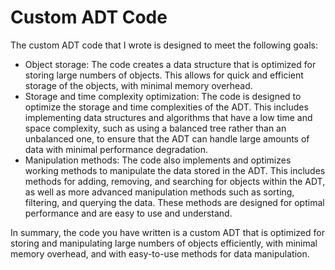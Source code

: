 <h1>Custom ADT Code</h1>

<p>The custom ADT code that I wrote is designed to meet the following goals:</p>

<ul>
  <li>Object storage: The code creates a data structure that is optimized for storing large numbers of objects. This allows for quick and efficient storage of the objects, with minimal memory overhead.</li>
  <li>Storage and time complexity optimization: The code is designed to optimize the storage and time complexities of the ADT. This includes implementing data structures and algorithms that have a low time and space complexity, such as using a balanced tree rather than an unbalanced one, to ensure that the ADT can handle large amounts of data with minimal performance degradation.</li>
  <li>Manipulation methods: The code also implements and optimizes working methods to manipulate the data stored in the ADT. This includes methods for adding, removing, and searching for objects within the ADT, as well as more advanced manipulation methods such as sorting, filtering, and querying the data. These methods are designed for optimal performance and are easy to use and understand.</li>
</ul>

<p>In summary, the code you have written is a custom ADT that is optimized for storing and manipulating large numbers of objects efficiently, with minimal memory overhead, and with easy-to-use methods for data manipulation.</p>
